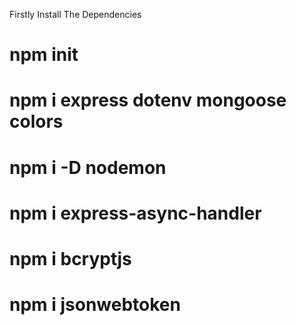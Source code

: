 Firstly Install The Dependencies

# npm init
# npm i express dotenv mongoose colors
# npm i -D nodemon
# npm i express-async-handler
# npm i bcryptjs
# npm i jsonwebtoken
